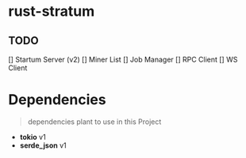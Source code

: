 # rust-stratum


## TODO
[] Startum Server (v2)
[] Miner List
[] Job Manager
[] RPC Client
[] WS Client


# Dependencies
> dependencies plant to use in this Project
+ **tokio** v1
+ **serde_json** v1
